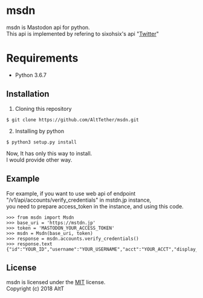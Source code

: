 # msdn
msdn is Mastodon api for python.  
This api is implemented by refering to sixohsix's api "[Twitter](https://github.com/sixohsix/twitter)"  

# Requirements
- Python 3.6.7

## Installation
1. Cloning this repository
``` {.sourceCode .bash}
$ git clone https://github.com/AltTether/msdn.git
```  

2. Installing by python
``` {.sourceCode .bash}
$ python3 setup.py install
```  

Now, It has only this way to install.  
I would provide other way.  

## Example
For example, if you want to use web api of endpoint "/v1/api/accounts/verify_credentials" in mstdn.jp instance,  
you need to prepare access_token in the instance, and using this code.  

``` {.sourceCode .python}
>>> from msdn import Msdn
>>> base_uri = 'https://mstdn.jp'
>>> token = 'MASTODON_YOUR_ACCESS_TOKEN'
>>> msdn = Msdn(base_uri, token)
>>> response = msdn.accounts.verify_credentials()
>>> response.text
{"id":"YOUR_ID","username":"YOUR_USERNAME","acct":"YOUR_ACCT","display_name":"YOUR_DISPLAY_NAME",...}
```  

## License
msdn is licensed under the [MIT](https://github.com/AltTether/msdn/blob/master/LICENSE) license.  
Copyright (c) 2018 AltT
